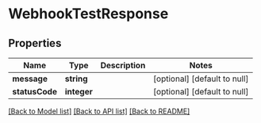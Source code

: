 # WebhookTestResponse

## Properties
Name | Type | Description | Notes
------------ | ------------- | ------------- | -------------
**message** | **string** |  | [optional] [default to null]
**statusCode** | **integer** |  | [optional] [default to null]

[[Back to Model list]](../README.md#documentation-for-models) [[Back to API list]](../README.md#documentation-for-api-endpoints) [[Back to README]](../README.md)


